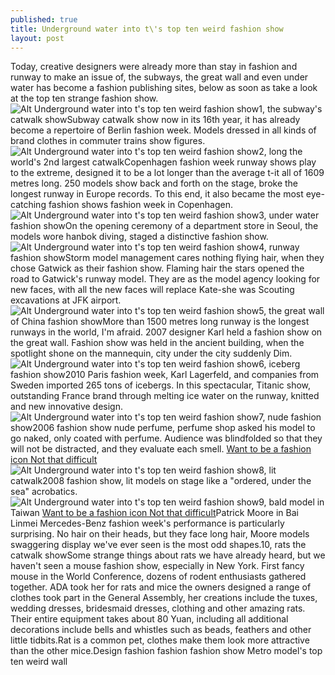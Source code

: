 ```yaml
---
published: true
title: Underground water into t\'s top ten weird fashion show
layout: post
---
```

Today, creative designers were already more than stay in fashion and runway to make an issue of, the subways, the great wall and even under water has become a fashion publishing sites, below as soon as take a look at the top ten strange fashion show.![Alt Underground water into t\'s top ten weird fashion show](https://c2.staticflickr.com/2/1665/24171833212_d81582a904_z.jpg)1, the subway\'s catwalk showSubway catwalk show now in its 16th year, it has already become a repertoire of Berlin fashion week. Models dressed in all kinds of brand clothes in commuter trains show figures.![Alt Underground water into t\'s top ten weird fashion show](https://c2.staticflickr.com/2/1454/23912177689_084e7ba74b.jpg)2, long the world\'s 2nd largest catwalkCopenhagen fashion week runway shows play to the extreme, designed it to be a lot longer than the average t-it all of 1609 metres long. 250 models show back and forth on the stage, broke the longest runway in Europe records. To this end, it also became the most eye-catching fashion shows fashion week in Copenhagen.![Alt Underground water into t\'s top ten weird fashion show](https://c2.staticflickr.com/2/1514/24253884436_cd66f8d359_z.jpg)3, under water fashion showOn the opening ceremony of a department store in Seoul, the models wore hanbok diving, staged a distinctive fashion show.![Alt Underground water into t\'s top ten weird fashion show](https://c2.staticflickr.com/2/1614/23651809644_9aeee9afcb_z.jpg)4, runway fashion showStorm model management cares nothing flying hair, when they chose Gatwick as their fashion show. Flaming hair the stars opened the road to Gatwick\'s runway model. They are as the model agency looking for new faces, with all the new faces will replace Kate-she was Scouting excavations at JFK airport.![Alt Underground water into t\'s top ten weird fashion show](https://c2.staticflickr.com/2/1453/23984431140_f15dd6cdc6_z.jpg)5, the great wall of China fashion showMore than 1500 metres long runway is the longest runways in the world, I\'m afraid. 2007 designer Karl held a fashion show on the great wall. Fashion show was held in the ancient building, when the spotlight shone on the mannequin, city under the city suddenly Dim.![Alt Underground water into t\'s top ten weird fashion show](https://c2.staticflickr.com/2/1477/24171867742_598f6d2008_z.jpg)6, iceberg fashion show2010 Paris fashion week, Karl Lagerfeld, and companies from Sweden imported 265 tons of icebergs. In this spectacular, Titanic show, outstanding France brand through melting ice water on the runway, knitted and new innovative design.![Alt Underground water into t\'s top ten weird fashion show](https://c2.staticflickr.com/2/1707/24253912016_fbda79fa06.jpg)7, nude fashion show2006 fashion show nude perfume, perfume shop asked his model to go naked, only coated with perfume. Audience was blindfolded so that they will not be distracted, and they evaluate each smell. [Want to be a fashion icon Not that difficult](http://dolcegabbana2.jimdo.com/2015/12/31/want-to-be-a-fashion-icon-not-that-difficult/)![Alt Underground water into t\'s top ten weird fashion show](https://c2.staticflickr.com/2/1541/24280048325_b8af818c52_z.jpg)8, lit catwalk2008 fashion show, lit models on stage like a \"ordered, under the sea\" acrobatics.![Alt Underground water into t\'s top ten weird fashion show](https://c2.staticflickr.com/2/1564/24197517791_bbd59ab6b1.jpg)9, bald model in Taiwan  [Want to be a fashion icon Not that difficult](http://dolcegabbana2.jimdo.com/2015/12/31/want-to-be-a-fashion-icon-not-that-difficult/)Patrick Moore in Bai Linmei Mercedes-Benz fashion week\'s performance is particularly surprising. No hair on their heads, but they face long hair, Moore models swaggering display we\'ve ever seen is the most odd shapes.10, rats the catwalk showSome strange things about rats we have already heard, but we haven\'t seen a mouse fashion show, especially in New York. First fancy mouse in the World Conference, dozens of rodent enthusiasts gathered together. ADA took her for rats and mice the owners designed a range of clothes took part in the General Assembly, her creations include the tuxes, wedding dresses, bridesmaid dresses, clothing and other amazing rats. Their entire equipment takes about 80 Yuan, including all additional decorations include bells and whistles such as beads, feathers and other little tidbits.Rat is a common pet, clothes make them look more attractive than the other mice.Design fashion fashion fashion show Metro model\'s top ten weird wall